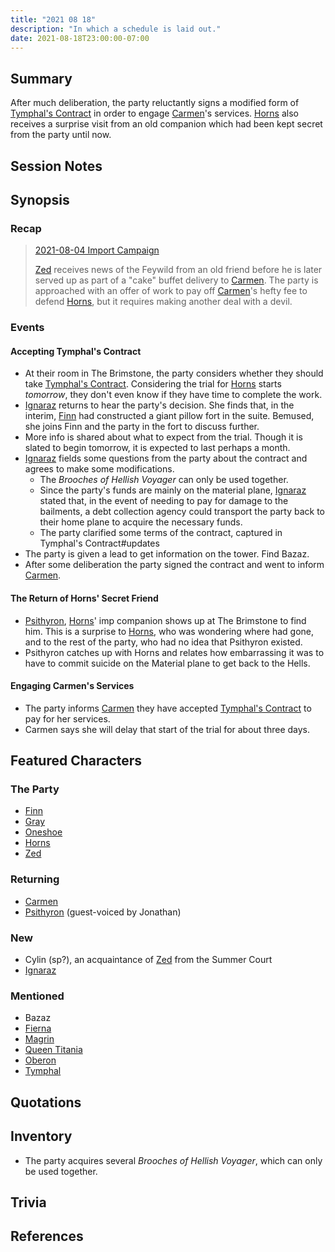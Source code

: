 ```yaml
---
title: "2021 08 18"
description: "In which a schedule is laid out."
date: 2021-08-18T23:00:00-07:00
---
```


## Summary

After much deliberation, the party reluctantly signs a modified form of [Tymphal's Contract](/dnd/other-notes/tymphals-contract/) in order to engage [Carmen](/dnd/characters/np-cs/carmen/)'s services. [Horns](/dnd/characters/horns/) also receives a surprise visit from an old companion which had been kept secret from the party until now.

## Session Notes

## Synopsis

### Recap

> [2021-08-04 Import Campaign](/dnd/2021-08-04/)
>
> [Zed](/dnd/characters/zed/) receives news of the Feywild from an old friend before he is later served up as part of a "cake" buffet delivery to [Carmen](/dnd/characters/np-cs/carmen/). The party is approached with an offer of work to pay off [Carmen](/dnd/characters/np-cs/carmen/)'s hefty fee to defend [Horns](/dnd/characters/horns/), but it requires making another deal with a devil.

### Events

#### Accepting Tymphal's Contract

- At their room in The Brimstone, the party considers whether they should take [Tymphal's Contract](/dnd/other-notes/tymphals-contract/). Considering the trial for [Horns](/dnd/characters/horns/) starts *tomorrow*, they don't even know if they have time to complete the work.
- [Ignaraz](/dnd/characters/np-cs/ignaraz/) returns to hear the party's decision. She finds that, in the interim, [Finn](/dnd/characters/finn/) had constructed a giant pillow fort in the suite. Bemused, she joins Finn and the party in the fort to discuss further.
- More info is shared about what to expect from the trial. Though it is slated to begin tomorrow, it is expected to last perhaps a month.
- [Ignaraz](/dnd/characters/np-cs/ignaraz/) fields some questions from the party about the contract and agrees to make some modifications.
    - The *Brooches of Hellish Voyager* can only be used together.
    - Since the party's funds are mainly on the material plane, [Ignaraz](/dnd/characters/np-cs/ignaraz/) stated that, in the event of needing to pay for damage to the bailments, a debt collection agency could transport the party back to their home plane to acquire the necessary funds.
    - The party clarified some terms of the contract, captured in Tymphal's Contract#updates
- The party is given a lead to get information on the tower. Find Bazaz.
- After some deliberation the party signed the contract and went to inform [Carmen](/dnd/characters/np-cs/carmen/). 

#### The Return of Horns' Secret Friend

- [Psithyron](/dnd/characters/np-cs/psithyron/), [Horns](/dnd/characters/horns/)' imp companion shows up at The Brimstone to find him. This is a surprise to [Horns](/dnd/characters/horns/), who was wondering where had gone, and to the rest of the party, who had no idea that Psithyron existed.
- Psithyron catches up with Horns and relates how embarrassing it was to have to commit suicide on the Material plane to get back to the Hells.

#### Engaging Carmen's Services

- The party informs [Carmen](/dnd/characters/np-cs/carmen/) they have accepted [Tymphal's Contract](/dnd/other-notes/tymphals-contract/) to pay for her services.
- Carmen says she will delay that start of the trial for about three days.

## Featured Characters

### The Party

- [Finn](/dnd/characters/finn/)
- [Gray](/dnd/characters/haeltin-var-astora/)
- [Oneshoe](/dnd/characters/oneshoe/)
- [Horns](/dnd/characters/horns/)
- [Zed](/dnd/characters/zed/)

### Returning

- [Carmen](/dnd/characters/np-cs/carmen/)
- [Psithyron](/dnd/characters/np-cs/psithyron/) (guest-voiced by Jonathan)

### New

- Cylin (sp?), an acquaintance of [Zed](/dnd/characters/zed/) from the Summer Court
- [Ignaraz](/dnd/characters/np-cs/ignaraz/)

### Mentioned

- Bazaz
- [Fierna](/dnd/characters/np-cs/fierna/)
- [Magrin](/dnd/characters/np-cs/magrin/)
- [Queen Titania](/dnd/characters/np-cs/queen-titania/)
- [Oberon](/dnd/characters/np-cs/oberon/)
- [Tymphal](/dnd/characters/np-cs/tymphal/)

## Quotations

## Inventory

- The party acquires several *Brooches of Hellish Voyager*, which can only be used together.

## Trivia

## References
